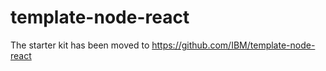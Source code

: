 # template-node-react

The starter kit has been moved to https://github.com/IBM/template-node-react
